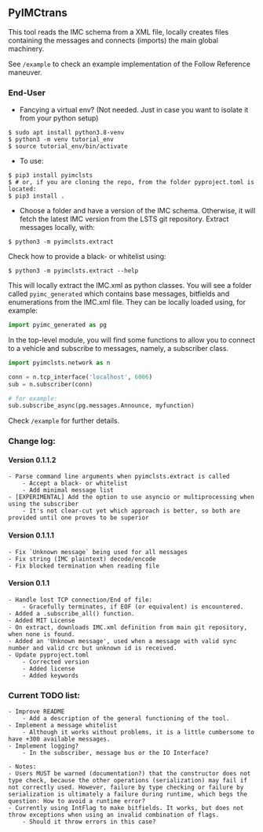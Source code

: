 ## PyIMCtrans

This tool reads the IMC schema from a XML file, locally creates files containing the messages and connects (imports) the main global machinery.

See `/example` to check an example implementation of the Follow Reference maneuver.

### End-User
- Fancying a virtual env? (Not needed. Just in case you want to isolate it from your python setup)
```shell
$ sudo apt install python3.8-venv
$ python3 -m venv tutorial_env
$ source tutorial_env/bin/activate
```
- To use:
```shell
$ pip3 install pyimclsts
$ # or, if you are cloning the repo, from the folder pyproject.toml is located:
$ pip3 install .
```
- Choose a folder and have a version of the IMC schema. Otherwise, it will fetch the latest IMC version from the LSTS git repository. Extract messages locally, with:
```shell
$ python3 -m pyimclsts.extract
```
Check how to provide a black- or whitelist using:
```shell
$ python3 -m pyimclsts.extract --help
```
This will locally extract the IMC.xml as python classes. You will see a folder called `pyimc_generated` which contains base messages, bitfields and enumerations from the IMC.xml file. They can be locally loaded using, for example:
```python
import pyimc_generated as pg
```
In the top-level module, you will find some functions to allow you to connect to a vehicle and subscribe to messages, namely, a subscriber class.
```python
import pyimclsts.network as n

conn = n.tcp_interface('localhost', 6006)
sub = n.subscriber(conn)

# for example:
sub.subscribe_async(pg.messages.Announce, myfunction)
```
Check `/example` for further details.

### Change log:
#### Version 0.1.1.2
    - Parse command line arguments when pyimclsts.extract is called
        - Accept a black- or whitelist
        - Add minimal message list
    - [EXPERIMENTAL] Add the option to use asyncio or multiprocessing when using the subscriber
        - It's not clear-cut yet which approach is better, so both are provided until one proves to be superior

#### Version 0.1.1.1
    - Fix `Unknown message` being used for all messages
    - Fix string (IMC plaintext) decode/encode
    - Fix blocked termination when reading file

#### Version 0.1.1
    - Handle lost TCP connection/End of file:
        - Gracefully terminates, if EOF (or equivalent) is encountered.
    - Added a .subscribe_all() function.
    - Added MIT License
    - On extract, downloads IMC.xml definition from main git repository, when none is found.
    - Added an 'Unknown message', used when a message with valid sync number and valid crc but unknown id is received.
    - Update pyproject.toml
        - Corrected version
        - Added license
        - Added keywords

### Current TODO list:
    - Improve README
        - Add a description of the general functioning of the tool.
    - Implement a message whitelist
        - Although it works without problems, it is a little cumbersome to have +300 available messages.
    - Implement logging?
        - In the subscriber, message bus or the IO Interface?

    - Notes:
    - Users MUST be warned (documentation?) that the constructor does not type check, because the other operations (serialization) may fail if not correctly used. However, failure by type checking or failure by serialization is ultimately a failure during runtime, which begs the question: How to avoid a runtime error?
    - Currently using IntFlag to make bitfields. It works, but does not throw exceptions when using an invalid combination of flags.
        - Should it throw errors in this case?
    